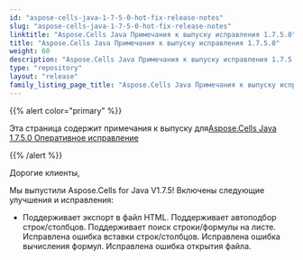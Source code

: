 ```yaml
---
id: "aspose-cells-java-1-7-5-0-hot-fix-release-notes"
slug: "aspose-cells-java-1-7-5-0-hot-fix-release-notes"
linktitle: "Aspose.Cells Java Примечания к выпуску исправления 1.7.5.0"
title: "Aspose.Cells Java Примечания к выпуску исправления 1.7.5.0"
weight: 60
description: "Aspose.Cells Java Примечания к выпуску исправления 1.7.5.0 – the latest updates and fixes."
type: "repository"
layout: "release"
family_listing_page_title: "Aspose.Cells Java Примечания к выпуску исправления 1.7.5.0"
---
```

{{% alert color="primary" %}} 

 Эта страница содержит примечания к выпуску для[Aspose.Cells Java 1.7.5.0 Оперативное исправление](https://releases.aspose.com/cells/java/new-releases/aspose.cells-java-1.7.5.0-hot-fix/)

{{% /alert %}} 

 Дорогие клиенты,

 Мы выпустили Aspose.Cells for Java V1.7.5! Включены следующие улучшения и исправления:

- Поддерживает экспорт в файл HTML.
Поддерживает автоподбор строк/столбцов.
 Поддерживает поиск строки/формулы на листе.
 Исправлена ошибка вставки строк/столбцов.
 Исправлена ошибка вычисления формул.
 Исправлена ошибка открытия файла.
